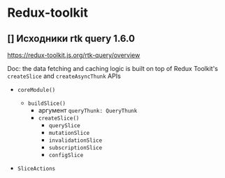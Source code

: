 # Redux-toolkit

## [] Исходники rtk query 1.6.0

https://redux-toolkit.js.org/rtk-query/overview

Doc: the data fetching and caching logic is built on top of Redux Toolkit's `createSlice` and `createAsyncThunk` APIs

- `coreModule()`
  - `buildSlice()`
    - аргумент `queryThunk: QueryThunk`
    - `createSlice()`
      - `querySlice`
      - `mutationSlice`
      - `invalidationSlice`
      - `subscriptionSlice`
      - `configSlice`

- `SliceActions`
